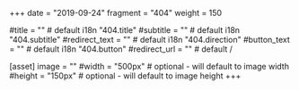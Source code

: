 +++
date = "2019-09-24"
fragment = "404"
weight = 150

#title = "" # default i18n "404.title"
#subtitle = "" # default i18n "404.subtitle"
#redirect_text = "" # default i18n "404.direction"
#button_text = "" # default i18n "404.button"
#redirect_url = "" # default /

[asset]
  image = ""
  #width = "500px" # optional - will default to image width
  #height = "150px" # optional - will default to image height
+++
